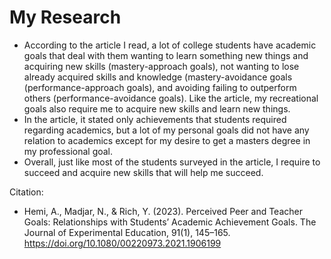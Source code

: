 # My Research
- According to the article I read, a lot of college students have academic goals that deal with them wanting to learn something new things and acquiring new skills (mastery-approach goals), not wanting to lose already acquired skills and knowledge (mastery-avoidance goals (performance-approach goals), and avoiding failing to outperform others (performance-avoidance goals). Like the article, my recreational goals also require me to acquire new skills and learn new things. 
- In the article, it stated only achievements that students required regarding academics, but a lot of my personal goals did not have any relation to academics except for my desire to get a masters degree in my professional goal. 
- Overall, just like most of the students surveyed in the article, I require to succeed and acquire new skills that will help me succeed. 

Citation:

- Hemi, A., Madjar, N., & Rich, Y. (2023). Perceived Peer and Teacher Goals: Relationships with Students’ Academic Achievement Goals. The Journal of Experimental Education, 91(1), 145–165. https://doi.org/10.1080/00220973.2021.1906199